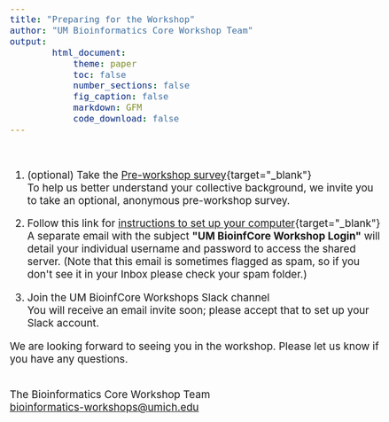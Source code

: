 ```yaml
---
title: "Preparing for the Workshop"
author: "UM Bioinformatics Core Workshop Team"
output:
        html_document:
            theme: paper
            toc: false
            number_sections: false
            fig_caption: false
            markdown: GFM
            code_download: false
---
```

<style type="text/css">
body{ /* Normal  */
      font-size: 14pt;
  }
</style>

<br/>

1. (optional) Take the [Pre-workshop survey](https://forms.gle/WnRFCwBnQM69TAVb8){target="_blank"}<br/>
To help us better understand your collective background, we invite you to take an optional, anonymous pre-workshop survey.

2. Follow this link for [instructions to set up your computer](setup_instructions.html){target="_blank"}<br/>
A separate email with the subject **"UM BioinfCore Workshop Login"** will detail your individual username and password to access the shared server. (Note that this email is sometimes flagged as spam, so if you don't see it in your Inbox please check your spam folder.)

3. Join the UM BioinfCore Workshops Slack channel<br/>
You will receive an email invite soon; please accept that to set up your Slack account.

We are looking forward to seeing you in the workshop. Please let us know if you have any questions.<br/><br/>

The Bioinformatics Core Workshop Team<br/>
[bioinformatics-workshops@umich.edu](mailto:bioinformatics-workshops@umich.edu)
